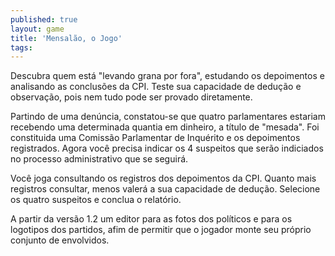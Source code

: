 ```yaml
---
published: true
layout: game
title: 'Mensalão, o Jogo'
tags: 
---
```

Descubra quem est&aacute; &quot;levando grana por fora&quot;, estudando os depoimentos e analisando as conclus&otilde;es da CPI. Teste sua capacidade de dedu&ccedil;&atilde;o e observa&ccedil;&atilde;o, pois nem tudo pode ser provado diretamente.




Partindo de uma den&uacute;ncia, constatou-se que quatro parlamentares estariam recebendo uma determinada quantia em dinheiro, a t&iacute;tulo de &quot;mesada&quot;. Foi constituida uma Comiss&atilde;o Parlamentar de Inqu&eacute;rito e os depoimentos registrados. Agora voc&ecirc; precisa indicar os 4 suspeitos que ser&atilde;o indiciados no processo administrativo que se seguir&aacute;.




Voc&ecirc; joga consultando os registros dos depoimentos da CPI. Quanto mais registros consultar, menos valer&aacute; a sua capacidade de dedu&ccedil;&atilde;o. Selecione os quatro suspeitos e conclua o relat&oacute;rio.






A partir da vers&atilde;o 1.2 um editor para as fotos dos pol&iacute;ticos e para os logotipos dos partidos, afim de permitir que o jogador monte seu pr&oacute;prio conjunto de envolvidos.
